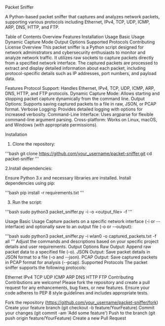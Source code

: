 Packet Sniffer



A Python-based packet sniffer that captures and analyzes network packets, supporting various protocols including Ethernet, IPv4, TCP, UDP, ICMP, ARP, DNS, HTTP, and FTP.

Table of Contents
Overview
Features
Installation
Usage
Basic Usage
Dynamic Capture Mode
Output Options
Supported Protocols
Contributing
License
Overview
This packet sniffer is a Python script designed for network administrators and cybersecurity enthusiasts to monitor and analyze network traffic. It utilizes raw sockets to capture packets directly from a specified network interface. The captured packets are processed to extract and display detailed information about each packet, including protocol-specific details such as IP addresses, port numbers, and payload data.

Features
Protocol Support: Handles Ethernet, IPv4, TCP, UDP, ICMP, ARP, DNS, HTTP, and FTP protocols.
Dynamic Capture Mode: Allows starting and stopping packet capture dynamically from the command line.
Output Options: Supports saving captured packets to a file in raw, JSON, or PCAP format.
Verbose Logging: Provides detailed logging with options for increased verbosity.
Command-Line Interface: Uses argparse for flexible command-line argument parsing.
Cross-platform: Works on Linux, macOS, and Windows (with appropriate permissions).


Installation
1. Clone the repository:

'''bash
git clone https://github.com/your_username/packet-sniffer.git
cd packet-sniffer '''

2.Install dependencies:

Ensure Python 3.x and necessary libraries are installed. Install dependencies using pip:

'''bash 
pip install -r requirements.txt '''

3. Run the script:

'''bash 
sudo python3 packet_sniffer.py -i <interface> -o <output_file> -f <filter> 
'''

Usage
Basic Usage
Capture packets on a specific network interface (-i or --interface) and optionally save to an output file (-o or --output):

'''bash
sudo python3 packet_sniffer.py -i wlan0 -o captured_packets.txt -f all
'''
Adjust the commands and descriptions based on your specific project details and user requirements.
Output Options
Raw Output: Append raw packet data to a specified file (-o).
JSON Output: Save packet details in JSON format to a file (-o and --json).
PCAP Output: Save captured packets in PCAP format for analysis (--pcap).
Supported Protocols
The packet sniffer supports the following protocols:

Ethernet
IPv4
TCP
UDP
ICMP
ARP
DNS
HTTP
FTP
Contributing
Contributions are welcome! Please fork the repository and create a pull request for any enhancements, bug fixes, or new features. Ensure your code adheres to PEP 8 style guidelines and includes appropriate tests.

Fork the repository (https://github.com/your_username/packet-sniffer/fork)
Create your feature branch (git checkout -b feature/YourFeature)
Commit your changes (git commit -am 'Add some feature')
Push to the branch (git push origin feature/YourFeature)
Create a new Pull Request


